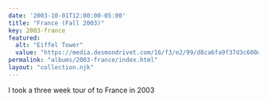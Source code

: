 ```yaml
---
date: '2003-10-01T12:00:00-05:00'
title: "France (Fall 2003)"
key: 2003-france
featured:
  alt: "Eiffel Tower"
  value: "https://media.desmondrivet.com/16/f3/e2/99/d8ca6fa9f37d3c600df74a94ed47e85a5726663c7fec97f9e1eec0be.jpg"
permalink: "albums/2003-france/index.html"
layout: "collection.njk"
---
```


I took a three week tour of to France in 2003
